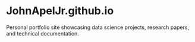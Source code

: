 # JohnApelJr.github.io
Personal portfolio site showcasing data science projects, research papers, and technical documentation.

